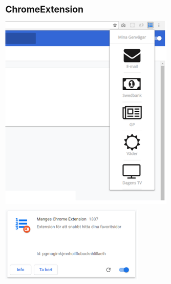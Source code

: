 # ChromeExtension

![Image of Extension](https://raw.githubusercontent.com/Mange95L/ChromeExtension/master/Extension.png)

![Image of Extension](https://github.com/Mange95L/ChromeExtension/blob/master/ChromeShortcutImage.png)



